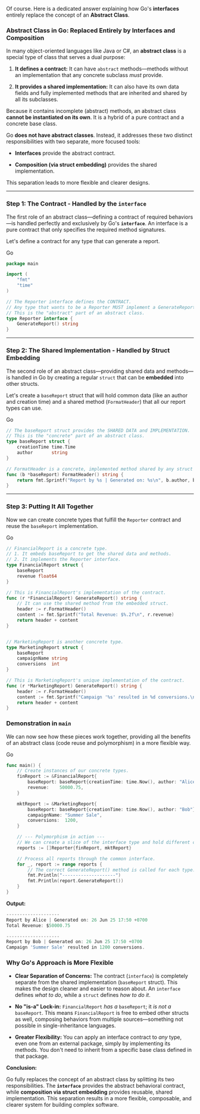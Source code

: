 

Of course. Here is a dedicated answer explaining how Go's **interfaces** entirely replace the concept of an **Abstract Class**.

### **Abstract Class in Go: Replaced Entirely by Interfaces and Composition**

In many object-oriented languages like Java or C#, an **abstract class** is a special type of class that serves a dual purpose:

1. **It defines a contract:** It can have `abstract` methods—methods without an implementation that any concrete subclass _must_ provide.
    
2. **It provides a shared implementation:** It can also have its own data fields and fully implemented methods that are inherited and shared by all its subclasses.
    

Because it contains incomplete (abstract) methods, an abstract class **cannot be instantiated on its own**. It is a hybrid of a pure contract and a concrete base class.

Go **does not have abstract classes**. Instead, it addresses these two distinct responsibilities with two separate, more focused tools:

- **Interfaces** provide the abstract contract.
    
- **Composition (via struct embedding)** provides the shared implementation.
    

This separation leads to more flexible and clearer designs.

---

### Step 1: The Contract - Handled by the `interface`

The first role of an abstract class—defining a contract of required behaviors—is handled perfectly and exclusively by Go's **`interface`**. An interface is a pure contract that only specifies the required method signatures.

Let's define a contract for any type that can generate a report.

Go

```Go
package main

import (
    "fmt"
    "time"
)

// The Reporter interface defines the CONTRACT.
// Any type that wants to be a Reporter MUST implement a GenerateReport() string method.
// This is the "abstract" part of an abstract class.
type Reporter interface {
    GenerateReport() string
}
```

---

### Step 2: The Shared Implementation - Handled by Struct Embedding

The second role of an abstract class—providing shared data and methods—is handled in Go by creating a regular `struct` that can be **embedded** into other structs.

Let's create a `baseReport` struct that will hold common data (like an author and creation time) and a shared method (`FormatHeader`) that all our report types can use.

Go

```Go
// The baseReport struct provides the SHARED DATA and IMPLEMENTATION.
// This is the "concrete" part of an abstract class.
type baseReport struct {
    creationTime time.Time
    author       string
}

// FormatHeader is a concrete, implemented method shared by any struct that embeds baseReport.
func (b *baseReport) FormatHeader() string {
    return fmt.Sprintf("Report by %s | Generated on: %s\n", b.author, b.creationTime.Format(time.RFC822))
}
```

---

### Step 3: Putting It All Together

Now we can create concrete types that fulfill the `Reporter` contract and reuse the `baseReport` implementation.

Go

```Go
// FinancialReport is a concrete type.
// 1. It embeds baseReport to get the shared data and methods.
// 2. It implements the Reporter interface.
type FinancialReport struct {
    baseReport
    revenue float64
}

// This is FinancialReport's implementation of the contract.
func (r *FinancialReport) GenerateReport() string {
    // It can use the shared method from the embedded struct.
    header := r.FormatHeader()
    content := fmt.Sprintf("Total Revenue: $%.2f\n", r.revenue)
    return header + content
}


// MarketingReport is another concrete type.
type MarketingReport struct {
    baseReport
    campaignName string
    conversions  int
}

// This is MarketingReport's unique implementation of the contract.
func (r *MarketingReport) GenerateReport() string {
    header := r.FormatHeader()
    content := fmt.Sprintf("Campaign '%s' resulted in %d conversions.\n", r.campaignName, r.conversions)
    return header + content
}
```

### Demonstration in `main`

We can now see how these pieces work together, providing all the benefits of an abstract class (code reuse and polymorphism) in a more flexible way.

Go

```Go
func main() {
    // Create instances of our concrete types.
    finReport := &FinancialReport{
        baseReport: baseReport{creationTime: time.Now(), author: "Alice"},
        revenue:    50000.75,
    }

    mktReport := &MarketingReport{
        baseReport: baseReport{creationTime: time.Now(), author: "Bob"},
        campaignName: "Summer Sale",
        conversions:  1200,
    }

    // --- Polymorphism in action ---
    // We can create a slice of the interface type and hold different concrete types.
    reports := []Reporter{finReport, mktReport}

    // Process all reports through the common interface.
    for _, report := range reports {
        // The correct GenerateReport() method is called for each type.
        fmt.Println("--------------------")
        fmt.Println(report.GenerateReport())
    }
}
```

**Output:**

```Go
--------------------
Report by Alice | Generated on: 26 Jun 25 17:50 +0700
Total Revenue: $50000.75

--------------------
Report by Bob | Generated on: 26 Jun 25 17:50 +0700
Campaign 'Summer Sale' resulted in 1200 conversions.
```

### Why Go's Approach is More Flexible

- **Clear Separation of Concerns:** The contract (`interface`) is completely separate from the shared implementation (`baseReport` struct). This makes the design cleaner and easier to reason about. An `interface` defines _what to do_, while a `struct` defines _how to do it_.
    
- **No "is-a" Lock-in:** `FinancialReport` _has a_ `baseReport`; it _is not a_ `baseReport`. This means `FinancialReport` is free to embed other structs as well, composing behaviors from multiple sources—something not possible in single-inheritance languages.
    
- **Greater Flexibility:** You can apply an interface contract to _any_ type, even one from an external package, simply by implementing its methods. You don't need to inherit from a specific base class defined in that package.
    

**Conclusion:**

Go fully replaces the concept of an abstract class by splitting its two responsibilities. The **`interface`** provides the abstract behavioral contract, while **composition via struct embedding** provides reusable, shared implementation. This separation results in a more flexible, composable, and clearer system for building complex software.